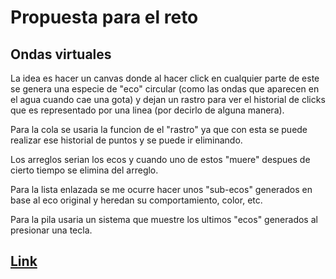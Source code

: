 # Propuesta para el reto 
## Ondas virtuales 
La idea es hacer un canvas donde al hacer click en cualquier parte de este se genera una especie de "eco" circular (como las ondas que aparecen en el agua cuando cae una gota) y dejan un rastro para ver el historial de clicks que es representado por una linea (por decirlo de alguna manera). 

Para la cola se usaria la funcion de el "rastro" ya que con esta se puede realizar ese historial de puntos y se puede ir eliminando.

Los arreglos serian los ecos y cuando uno de estos "muere" despues de cierto tiempo se elimina del arreglo.

Para la lista enlazada se me ocurre hacer unos "sub-ecos" generados en base al eco original y heredan su comportamiento, color, etc.

Para la pila usaria un sistema que muestre los ultimos "ecos" generados al presionar una tecla.

## [Link](https://youtu.be/Y9undA1NicU)
